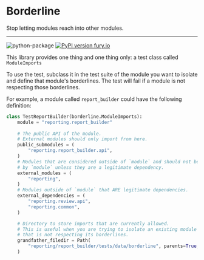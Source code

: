 # Borderline

Stop letting modules reach into other modules.

---

![python-package](https://github.com/ctk3b/borderline/actions/workflows/python-package.yml/badge.svg)
[![PyPI version fury.io](https://badge.fury.io/py/borderline.svg)](https://pypi.python.org/pypi/borderline/)

This library provides one thing and one thing only: a test class called `ModuleImports` 

To use the test, subclass it in the test suite of the module you want to isolate and define that module's borderlines.
The test will fail if a module is not respecting those borderlines.

For example, a module called `report_builder` could have the following definition:

```python
class TestReportBuilder(borderline.ModuleImports):
    module = "reporting.report_builder"
    
    # The public API of the module.
    # External modules should only import from here.
    public_submodules = (
        "reporting.report_builder.api",
    )
    # Modules that are considered outside of `module` and should not be imported
    # by `module` unless they are a legitimate dependency.
    external_modules = (
        "reporting",
    )
    # Modules outside of `module` that ARE legitimate dependencies.
    external_dependencies = (
        "reporting.review.api",
        "reporting.common",
    )

    # Directory to store imports that are currently allowed.
    # This is useful when you are trying to isolate an existing module
    # that is not respecting its borderlines.
    grandfather_filedir = Path(
        "reporting/report_builder/tests/data/borderline", parents=True, exist_ok=True
    )
```
